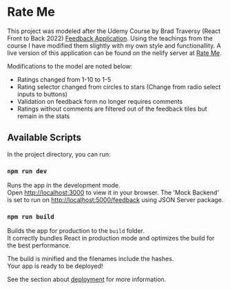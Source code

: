 # Rate Me

This project was modeled after the Udemy Course by Brad Traversy (React Front to Back 2022) [Feedback Application](https://github.com/bradtraversy/feedback-app). Using the teachings from the course I have modified them slightly with my own style and functionallity. A live version of this application can be found on the nelify server at [Rate Me](https://josborne-rate-me.netlify.app/).

Modifications to the model are noted below:

- Ratings changed from 1-10 to 1-5
- Rating selector changed from circles to stars (Change from radio select inputs to buttons)
- Validation on feedback form no longer requires comments
- Ratings without comments are filtered out of the feedback tiles but remain in the stats

## Available Scripts

In the project directory, you can run:

### `npm run dev`

Runs the app in the development mode.\
Open [http://localhost:3000](http://localhost:3000) to view it in your browser.
The 'Mock Backend' is set to run on [http://localhost:5000/feedback](http://localhost:5000/feedback) using JSON Server package.

### `npm run build`

Builds the app for production to the `build` folder.\
It correctly bundles React in production mode and optimizes the build for the best performance.

The build is minified and the filenames include the hashes.\
Your app is ready to be deployed!

See the section about [deployment](https://facebook.github.io/create-react-app/docs/deployment) for more information.
